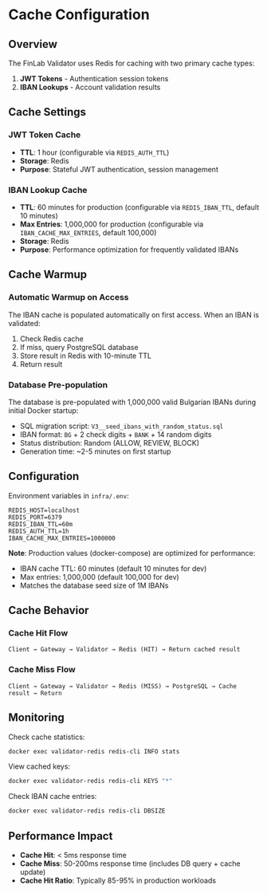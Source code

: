 # Cache Configuration

## Overview

The FinLab Validator uses Redis for caching with two primary cache types:

1. **JWT Tokens** - Authentication session tokens
2. **IBAN Lookups** - Account validation results

## Cache Settings

### JWT Token Cache
- **TTL**: 1 hour (configurable via `REDIS_AUTH_TTL`)
- **Storage**: Redis
- **Purpose**: Stateful JWT authentication, session management

### IBAN Lookup Cache
- **TTL**: 60 minutes for production (configurable via `REDIS_IBAN_TTL`, default 10 minutes)
- **Max Entries**: 1,000,000 for production (configurable via `IBAN_CACHE_MAX_ENTRIES`, default 100,000)
- **Storage**: Redis
- **Purpose**: Performance optimization for frequently validated IBANs

## Cache Warmup

### Automatic Warmup on Access
The IBAN cache is populated automatically on first access. When an IBAN is validated:
1. Check Redis cache
2. If miss, query PostgreSQL database
3. Store result in Redis with 10-minute TTL
4. Return result

### Database Pre-population
The database is pre-populated with 1,000,000 valid Bulgarian IBANs during initial Docker startup:
- SQL migration script: `V3__seed_ibans_with_random_status.sql`
- IBAN format: `BG` + 2 check digits + `BANK` + 14 random digits
- Status distribution: Random (ALLOW, REVIEW, BLOCK)
- Generation time: ~2-5 minutes on first startup

## Configuration

Environment variables in `infra/.env`:

```properties
REDIS_HOST=localhost
REDIS_PORT=6379
REDIS_IBAN_TTL=60m
REDIS_AUTH_TTL=1h
IBAN_CACHE_MAX_ENTRIES=1000000
```

**Note**: Production values (docker-compose) are optimized for performance:
- IBAN cache TTL: 60 minutes (default 10 minutes for dev)
- Max entries: 1,000,000 (default 100,000 for dev)
- Matches the database seed size of 1M IBANs

## Cache Behavior

### Cache Hit Flow
```
Client → Gateway → Validator → Redis (HIT) → Return cached result
```

### Cache Miss Flow
```
Client → Gateway → Validator → Redis (MISS) → PostgreSQL → Cache result → Return
```

## Monitoring

Check cache statistics:
```bash
docker exec validator-redis redis-cli INFO stats
```

View cached keys:
```bash
docker exec validator-redis redis-cli KEYS "*"
```

Check IBAN cache entries:
```bash
docker exec validator-redis redis-cli DBSIZE
```

## Performance Impact

- **Cache Hit**: < 5ms response time
- **Cache Miss**: 50-200ms response time (includes DB query + cache update)
- **Cache Hit Ratio**: Typically 85-95% in production workloads
